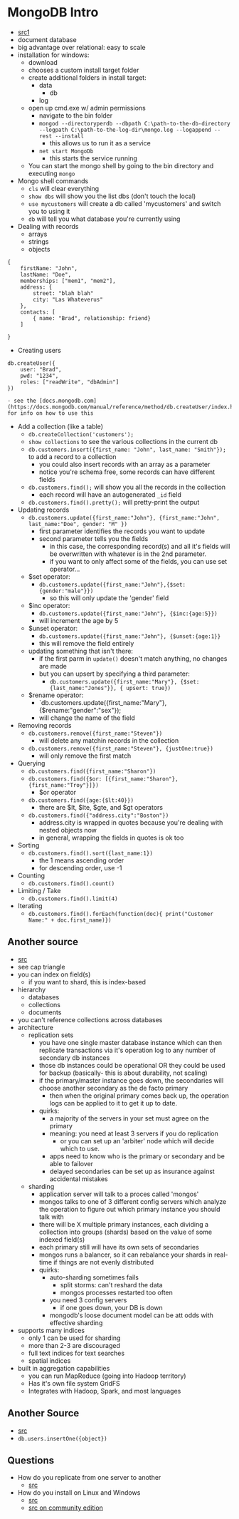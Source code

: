 MongoDB Intro
=================

- [src1](https://www.youtube.com/watch?v=pWbMrx5rVBE)
- document database
- big advantage over relational: easy to scale
- installation for windows:
    - download
    - chooses a custom install target folder    
    - create additional folders in install target:
        - data
            - db
        - log
    - open up cmd.exe w/ admin permissions
        - navigate to the bin folder
        - `mongod --directoryperdb --dbpath C:\path-to-the-db-directory --logpath C:\path-to-the-log-dir\mongo.log --logappend --rest --install`
            - this allows us to run it as a service
        - `net start MongoDb`
            - this starts the service running
    - You can start the mongo shell by going to the bin directory and executing `mongo`
- Mongo shell commands
    - `cls` will clear everything
    - `show dbs` will show you the list dbs (don't touch the local)
    - `use mycustomers` will create a db called 'mycustomers' and switch you to using it
    - `db` will tell you what database you're currently using
- Dealing with records
    - arrays
    - strings
    - objects

```(javascript)
{
    firstName: "John",
    lastName: "Doe",
    memberships: ["mem1", "mem2"],
    address: {
        street: "blah blah"
        city: "Las Whateverus"
    },
    contacts: [
        { name: "Brad", relationship: friend}
    ]

}
```

- Creating users

```(javascript)
db.createUser({
    user: "Brad",
    pwd: "1234",
    roles: ["readWrite", "dbAdmin"]
})
```

    - see the [docs.mongodb.com](https://docs.mongodb.com/manual/reference/method/db.createUser/index.html) for info on how to use this

- Add a collection (like a table)
    - `db.createCollection('customers');`
    - `show collections` to see the various collections in the current db
    - `db.customers.insert({first_name: "John", last_name: "Smith"}); ` to add a record to a collection
        - you could also insert records with an array as a parameter
        - notice you're schema free, some records can have different fields
    - `db.customers.find();` will show you all the records in the collection
        - each record will have an autogenerated `_id` field
    - `db.customers.find().pretty();` will pretty-print the output
- Updating records
    - `db.customers.update({first_name:"John"}, {first_name:"John", last_name:"Doe", gender: "M" })`
        - first parameter identifies the records you want to update
        - second parameter tells you the fields 
            - in this case, the corresponding record(s) and all it's fields will be overwritten with whatever is in the 2nd parameter.
            - if you want to only affect some of the fields, you can use set operator...
    - $set operator:
        - `db.customers.update({first_name:"John"},{$set:{gender:"male"}})`
            - so this will only update the 'gender' field
    - $inc operator:
        - `db.customers.update({first_name:"John"}, {$inc:{age:5}})`
        - will increment the age by 5
    - $unset operator:
        - `db.customers.update({first_name:"John"}, {$unset:{age:1}}`
        - this will remove the field entirely
    - updating something that isn't there:
        - if the first parm in `update()` doesn't match anything, no changes are made
        - but you can upsert by specifying a third parameter:
            - `db.customers.update({first_name:"Mary"}, {$set:{last_name:"Jones"}}, { upsert: true})`
    - $rename operator:
        -  `db.customers.update({first_name:"Mary"}, {$rename:"gender":"sex"});
        - will change the name of the field
- Removing records
    - `db.customers.remove({first_name:"Steven"})`
        - will delete any matchin records in the collection
    - `db.customers.remove({first_name:"Steven"}, {justOne:true})`
        - will only remove the first match
- Querying
    - `db.customers.find({first_name:"Sharon"})`
    - `db.customers.find({$or: [{first_name:"Sharon"},{first_name:"Troy"}]})`
        - $or operator
    - `db.customers.find({age:{$lt:40}})`
        - there are $lt, $lte, $gte, and $gt operators
    - `db.customers.find({"address.city":"Boston"})`
        - address.city is wrapped in quotes because you're dealing with nested objects now
        - in general, wrapping the fields in quotes is ok too
- Sorting
    - `db.customers.find().sort({last_name:1})`
        - the 1 means ascending order
        - for descending order, use -1
- Counting
    - `db.customers.find().count()`
- Limiting / Take
    - `db.customers.find().limit(4)`
- Iterating
    - `db.customers.find().forEach(function(doc){ print("Customer Name:" + doc.first_name)})`

## Another source
- [src](https://www.youtube.com/watch?v=UFVFIKduXpo)
- see cap triangle
- you can index on field(s)
    - if you want to shard, this is index-based
- hierarchy
    - databases
    - collections
    - documents
- you can't reference collections across databases
- architecture
    - replication sets
        - you have one single master database instance which can then replicate transactions via it's operation log to any number of secondary db instances
        - those db instances could be operational OR they could be used for backup (basically- this is about durability, not scaling)
        - if the primary/master instance goes down, the secondaries will choose another secondary as the de facto primary
            - then when the original primary comes back up, the operation logs can be applied to it to get it up to date.
        - quirks:
            - a majority of the servers in your set must agree on the primary
            - meaning: you need at least 3 servers if you do replication
                - or you can set up an 'arbiter' node which will decide which to use.
            - apps need to know who is the primary or secondary and be able to failover
            - delayed secondaries can be set up as insurance against accidental mistakes
     - sharding
        - application server will talk to a proces called 'mongos'
        - mongos talks to one of 3 different config servers which analyze the operation to figure out which primary instance you should talk with
        - there will be X multiple primary instances, each dividing a collection into groups (shards) based on the value of some indexed field(s)
        - each primary still will have its own sets of secondaries
        - mongos runs a balancer, so it can rebalance your shards in real-time if things are not evenly distributed
        - quirks:
            - auto-sharding sometimes fails
                - split storms: can't reshard the data
                - mongos processes restarted too often
            - you need 3 config servers
                - if one goes down, your DB is down
            - mongodb's loose document model can be att odds with effective sharding
- supports many indices
    - only 1 can be used for sharding
    - more than 2-3 are discouraged
    - full text indices for text searches
    - spatial indices
- built in aggregation capabilities
    - you can run MapReduce (going into Hadoop territory)
    - Has it's own file system GridFS
    - Integrates with Hadoop, Spark, and most languages

## Another Source
- [src](https://www.youtube.com/watch?v=bKjH8WhSu_E)
- `db.users.insertOne({object})`

## Questions
- How do you replicate from one server to another
    - [src](https://stackoverflow.com/questions/31715980/mongodb-data-from-windows-server-to-linux)
- How do you install on Linux and Windows
    - [src](https://docs.mongodb.com/tutorials/)
    - [src on community edition](https://docs.mongodb.com/manual/administration/install-community/)


    


    





